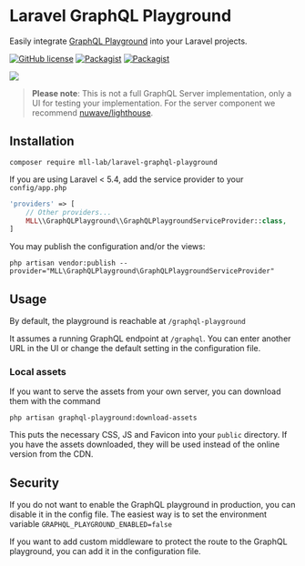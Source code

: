 # Laravel GraphQL Playground

Easily integrate [GraphQL Playground](https://github.com/prismagraphql/graphql-playground) into your Laravel projects.

[![GitHub license](https://img.shields.io/github/license/mll-lab/laravel-graphql-playground.svg)](https://github.com/mll-lab/laravel-graphql-playground/blob/master/LICENSE)
[![Packagist](https://img.shields.io/packagist/v/mll-lab/laravel-graphql-playground.svg)](https://packagist.org/packages/mll-lab/laravel-graphql-playground)
[![Packagist](https://img.shields.io/packagist/dt/mll-lab/laravel-graphql-playground.svg)](https://packagist.org/packages/mll-lab/laravel-graphql-playground)

[![](https://i.imgur.com/AE5W6OW.png)](https://www.graphqlbin.com/RVIn)

> **Please note**: This is not a full GraphQL Server implementation, only a UI for testing your implementation. For the server component we recommend [nuwave/lighthouse](https://github.com/nuwave/lighthouse).

## Installation

    composer require mll-lab/laravel-graphql-playground

If you are using Laravel < 5.4, add the service provider to your `config/app.php`

```php
'providers' => [
    // Other providers...
    MLL\\GraphQLPlayground\\GraphQLPlaygroundServiceProvider::class,
]
```

You may publish the configuration and/or the views:

    php artisan vendor:publish --provider="MLL\GraphQLPlayground\GraphQLPlaygroundServiceProvider"

## Usage

By default, the playground is reachable at `/graphql-playground`

It assumes a running GraphQL endpoint at `/graphql`. You can enter another URL in the
UI or change the default setting in the configuration file.

### Local assets

If you want to serve the assets from your own server, you can download them with the command

    php artisan graphql-playground:download-assets

This puts the necessary CSS, JS and Favicon into your `public` directory. If you have
the assets downloaded, they will be used instead of the online version from the CDN.

## Security

If you do not want to enable the GraphQL playground in production, you can disable it in the config file.
The easiest way is to set the environment variable `GRAPHQL_PLAYGROUND_ENABLED=false`

If you want to add custom middleware to protect the route to the GraphQL playground, you can
add it in the configuration file.
